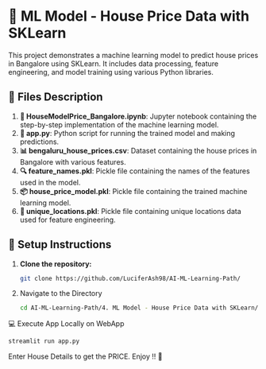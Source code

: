 # 🏡 ML Model - House Price Data with SKLearn

This project demonstrates a machine learning model to predict house prices in Bangalore using SKLearn. It includes data processing, feature engineering, and model training using various Python libraries.

## 📂 Files Description

1. **📓 HouseModelPrice_Bangalore.ipynb**: Jupyter notebook containing the step-by-step implementation of the machine learning model.
2. **🐍 app.py**: Python script for running the trained model and making predictions.
3. **📊 bengaluru_house_prices.csv**: Dataset containing the house prices in Bangalore with various features.
4. **🔍 feature_names.pkl**: Pickle file containing the names of the features used in the model.
5. **📦 house_price_model.pkl**: Pickle file containing the trained machine learning model.
6. **📍 unique_locations.pkl**: Pickle file containing unique locations data used for feature engineering.

## 🚀 Setup Instructions


1. **Clone the repository:**
   ```bash
   git clone https://github.com/LuciferAsh98/AI-ML-Learning-Path/
   ```

2. Navigate to the Directory
   ```bash
   cd AI-ML-Learning-Path/4. ML Model - House Price Data with SKLearn/
   ```

💻 Execute App Locally on WebApp

```bash
streamlit run app.py
```

Enter House Details to get the PRICE. Enjoy !! 🎉



